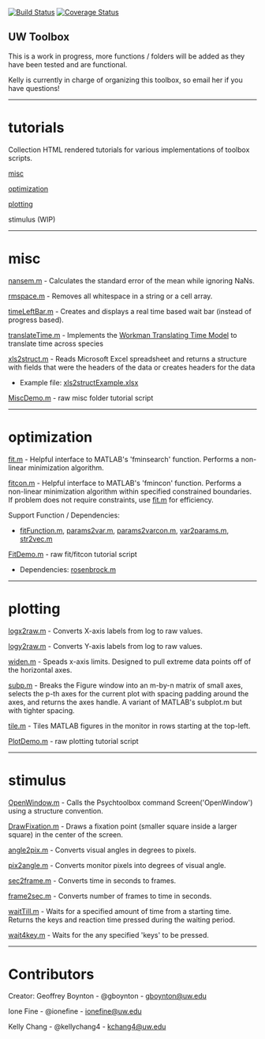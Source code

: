 [![Build Status](https://travis-ci.org/VisCog/UWToolbox.svg?branch=master)](https://travis-ci.org/VisCog/UWToolbox)
[![Coverage Status](https://coveralls.io/repos/github/VisCog/UWToolbox/badge.svg?branch=master)](https://coveralls.io/github/VisCog/UWToolbox?branch=master)


## UW Toolbox 

This is a work in progress, more functions / folders will be added as they have been tested and are functional.

Kelly is currently in charge of organizing this toolbox, so email her if you have questions!

---

# tutorials

Collection HTML rendered tutorials for various implementations of toolbox scripts.

[misc](http://htmlpreview.github.io/?https://github.com/VisCog/UWToolbox/blob/master/Tutorials/misc/MiscDemo.html)

[optimization](http://htmlpreview.github.io/?https://github.com/VisCog/UWToolbox/blob/master/Tutorials/optimization/FitDemo.html)

[plotting](http://htmlpreview.github.io/?https://github.com/VisCog/UWToolbox/blob/master/Tutorials/plotting/PlotDemo.html)

stimulus (WIP)

---

# misc

[nansem.m](https://github.com/VisCog/UWToolbox/blob/master/UWToolbox/misc/nansem.m) -  Calculates the standard error of the mean while ignoring NaNs.

[rmspace.m](https://github.com/VisCog/UWToolbox/blob/master/UWToolbox/misc/rmspace.m) - Removes all whitespace in a string or a cell array.

[timeLeftBar.m](https://github.com/VisCog/UWToolbox/blob/master/UWToolbox/misc/timeLeftBar.m) -  Creates and displays a real time based wait bar (instead of progress based).

[translateTime.m](https://github.com/VisCog/UWToolbox/blob/master/UWToolbox/misc/translateTime.m) -  Implements the [Workman Translating Time Model](http://www.translatingtime.net/) to translate time across species

[xls2struct.m](https://github.com/VisCog/UWToolbox/blob/master/UWToolbox/misc/xls2struct.m) -  Reads Microsoft Excel spreadsheet and returns a structure with fields that were the headers of the data or creates headers for the data
- Example file: [xls2structExample.xlsx](https://github.com/VisCog/UWToolbox/blob/master/UWToolbox/misc/xls2structExample.xlsx)

[MiscDemo.m](https://github.com/VisCog/UWToolbox/blob/master/UWToolbox/misc/MiscDemo.m) - raw misc folder tutorial script

---

# optimization

[fit.m](https://github.com/VisCog/UWToolbox/blob/master/UWToolbox/optimization/fit.m) - Helpful interface to MATLAB's 'fminsearch' function. Performs a non-linear minimization algorithm.

[fitcon.m](https://github.com/VisCog/UWToolbox/blob/master/UWToolbox/optimization/fitcon.m) - Helpful interface to MATLAB's 'fmincon' function. Performs a non-linear minimization algorithm within specified constrained boundaries. If problem does not require constraints, use [fit.m](https://github.com/VisCog/UWToolbox/blob/master/UWToolbox/optimization/fit.m) for efficiency.

Support Function / Dependencies:
- [fitFunction.m](https://github.com/VisCog/UWToolbox/blob/master/UWToolbox/optimization/fitFunction.m), [params2var.m](https://github.com/VisCog/UWToolbox/blob/master/UWToolbox/optimization/params2var.m), [params2varcon.m](https://github.com/VisCog/UWToolbox/blob/master/UWToolbox/optimization/params2varcon.m), [var2params.m](https://github.com/VisCog/UWToolbox/blob/master/UWToolbox/optimization/var2params.m), [str2vec.m](https://github.com/VisCog/UWToolbox/blob/master/UWToolbox/optimization/str2vec.m)

[FitDemo.m](https://github.com/VisCog/UWToolbox/blob/master/UWToolbox/optimization/FitDemo.m) - raw fit/fitcon tutorial script
- Dependencies: [rosenbrock.m](https://github.com/VisCog/UWToolbox/blob/master/UWToolbox/optimization/rosenbrock.m)

---

# plotting

[logx2raw.m](https://github.com/VisCog/UWToolbox/blob/master/UWToolbox/plotting/logx2raw.m) - Converts X-axis labels from log to raw values.

[logy2raw.m](https://github.com/VisCog/UWToolbox/blob/master/UWToolbox/plotting/logy2raw.m) - Converts Y-axis labels from log to raw values.

[widen.m](https://github.com/VisCog/UWToolbox/blob/master/UWToolbox/plotting/widen.m) - Speads x-axis limits. Designed to pull extreme data points off of the horizontal axes.

[subp.m](https://github.com/VisCog/UWToolbox/blob/master/UWToolbox/plotting/subp.m) - Breaks the Figure window into an m-by-n matrix of small axes, selects the p-th axes for the current plot with spacing padding around the axes, and returns the axes handle. A variant of MATLAB's subplot.m but with tighter spacing.

[tile.m](https://github.com/VisCog/UWToolbox/blob/master/UWToolbox/plotting/tile.m) - Tiles MATLAB figures in the monitor in rows starting at the top-left.

[PlotDemo.m](https://github.com/VisCog/UWToolbox/blob/master/UWToolbox/plotting/PlotDemo.m) - raw plotting tutorial script

---

# stimulus

[OpenWindow.m](https://github.com/VisCog/UWToolbox/blob/master/UWToolbox/stimulus/OpenWindow.m) - Calls the Psychtoolbox command Screen('OpenWindow') using a structure convention.

[DrawFixation.m](https://github.com/VisCog/UWToolbox/blob/master/UWToolbox/stimulus/DrawFixation.m) - Draws a fixation point (smaller square inside a larger square) in the center of the screen.

[angle2pix.m](https://github.com/VisCog/UWToolbox/blob/master/UWToolbox/stimulus/angle2pix.m) - Converts visual angles in degrees to pixels.

[pix2angle.m](https://github.com/VisCog/UWToolbox/blob/master/UWToolbox/stimulus/pix2angle.m) - Converts monitor pixels into degrees of visual angle.

[sec2frame.m](https://github.com/VisCog/UWToolbox/blob/master/UWToolbox/stimulus/sec2frame.m) - Converts time in seconds to frames.

[frame2sec.m](https://github.com/VisCog/UWToolbox/blob/master/UWToolbox/stimulus/frame2sec.m) - Converts number of frames to time in seconds.

[waitTill.m](https://github.com/VisCog/UWToolbox/blob/master/UWToolbox/stimulus/waitTill.m) - Waits for a specified amount of time from a starting time. Returns the keys and reaction time pressed during the waiting period.

[wait4key.m](https://githubcom/VisCog/UWToolbox/blob/master/UWToolbox/stimulus/wait4key.m) - Waits for the any specified 'keys' to be pressed.

---

# Contributors

Creator: Geoffrey Boynton - @gboynton - gboynton@uw.edu

Ione Fine - @ionefine - ionefine@uw.edu

Kelly Chang - @kellychang4 - kchang4@uw.edu